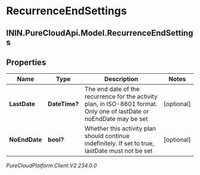 # RecurrenceEndSettings

## ININ.PureCloudApi.Model.RecurrenceEndSettings

## Properties

|Name | Type | Description | Notes|
|------------ | ------------- | ------------- | -------------|
| **LastDate** | **DateTime?** | The end date of the recurrence for the activity plan, in ISO-8601 format. Only one of lastDate or noEndDate may be set | [optional] |
| **NoEndDate** | **bool?** | Whether this activity plan should continue indefinitely. If set to true, lastDate must not be set | [optional] |



_PureCloudPlatform.Client.V2 234.0.0_
